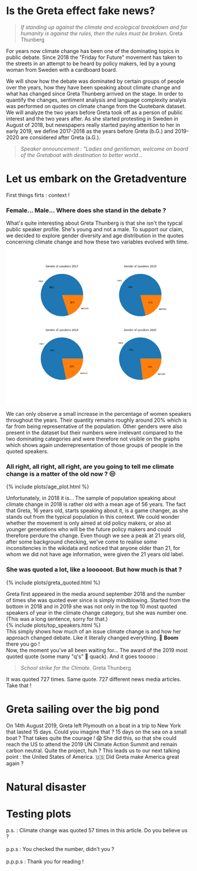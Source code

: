 # Is the Greta effect fake news?
> *If standing up against the climate and ecological breakdown and for humanity is against the rules, then the rules must be broken.* Greta Thunberg

For years now climate change has been one of the dominating topics in public debate.
Since 2018 the "Friday for Future" movement has taken to the streets in an attempt to be heard by policy makers, led by a young woman from Sweden with a cardboard board.

We will show how the debate was dominated by certain groups of people over the years, how they have been speaking about climate change and what has changed since Greta Thunberg arrived on the stage. In order to quantify the changes, sentiment analysis and language complexity analyis was performed on quotes on climate change from the Quotebank dataset. We will analyze the two years before Greta took off as a person of public interest and the two years after. As she started protesting in Sweden in August of 2018, but newspapers really started paying attention to her in early 2019, we define 2017-2018 as the years before Greta (b.G.) and 2019-2020 are considered after Greta (a.G.). 

> *Speaker announcement : "Ladies and gentleman, welcome on board of the Gretaboat with destination to better world...*

# Let us embark on the Gretadventure
First things firts : context !
### Female... Male... Where does she stand in the debate ?
What's quite interesting about Greta Thunberg is that she isn't the typcal public speaker profile. She's young and not a male. To support our claim, we decided to explore gender diversity and age distribution in the quotes concerning climate change and how these two variables evolved with time.

![Gender plot](/assets/plots/gender.png)

We can only observe a small increase in the percentage of women speakers throughout the years. Their quantity remains roughly around 20% which is far from being representative of the population. Other genders were also present in the dataset but their numbers were irrelevant compared to the two dominating categories and were therefore not visible on the graphs which shows again underrepresentation of those groups of people in the quoted speakers.  

### All right, all right, all right, are you going to tell me climate change is a matter of the old now ? 😒

{% include plots/age_plot.html %}

Unfortunately, in 2018 it is... The sample of population speaking about climate change in 2018 is rather old with a mean age of 56 years. The fact that Greta, 16 years old, starts speaking about it, is a game changer, as she stands out from the typical population in this context. We could wonder whether the movement is only aimed at old policy makers, or also at younger generations who will be the future policy makers and could therefore perdure the change.
Even though we see a peak at 21 years old, after some background checking, we've come to realise some inconsitencies in the wikidata and noticed that anyone older than 21, for whom we did not have age information, were given the 21 years old label. 

### She was quoted a lot, like a loooooot. But how much is that ?

{% include plots/greta_quoted.html %}

Greta first appeared in the media around september 2018 and the number of times she was quoted ever since is simply mindblowing. Started from the bottom in 2018 and in 2019 she was not only in the top 10 most quoted speakers of year in the climate change category, but she was number one. (This was a long sentence, sorry for that.) <br>
{% include plots/top_speakers.html %}
<br>
This simply shows how much of an issue climate change is and how her approach changed debate. Like it literally changed everything. 🤯 **Boom** there you go ! <br>
Now, the moment you've all been waiting for... The award of the 2019 most quoted quote (some many "q's" 🦆 quack). And it goes tooooo :
> *School strike for the Climate.* Greta Thunberg

It was quoted 727 times. Same quote. 727 different news media articles. Take that !
<br>

# Greta sailing over the big pond
On 14th August 2019, Greta left Plymouth on a boat in a trip to New York that lasted 15 days. Could you imagine that ? 15 days on the sea on a small boat ? That takes quite the courage ! 😱
She did this, so that she could reach the US to attend the 2019 UN Climate Action Summit and remain carbon neutral. Quite the project, huh ?
This leads us to our next talking point : the United States of America. 🇺🇸
Did Greta make America great again ?

# Natural disaster

# Testing plots

p.s. : Climate change was quoted 57 times in this article. Do you believe us ?
<br>
<br>
p.p.s : You checked the number, didn't you ?
<br>
<br>
p.p.p.s : Thank you for reading !
